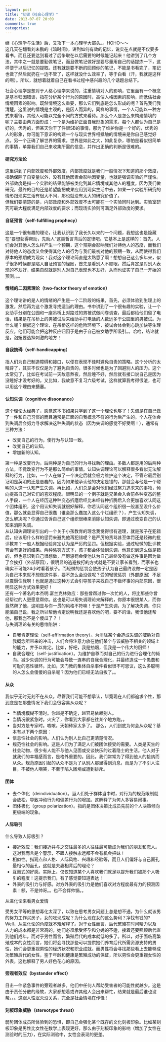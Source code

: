 ```yaml
---
layout: post
title: "初读《社会心理学》"
date: 2013-07-07 20:09
comments: true
categories: 
---
```


继《心理学与生活》后，又攻下一本心理学大部头。。HOHO～～   
这几天在翻看刘未鹏的《暗时间》，讲到如何有效的记忆，说实在点就是不仅要多看书，而且还要达到看过了后争取在以后需要的时候能记起来！他讲到了几个方法，其中之一就是要勤做笔记，而且做笔记做好是要尽量用自己的话提炼一下，这样便于以后记忆的提取。还有就是要不断的回顾你的笔记，不能是书看完了，笔记也做了然后就扔在一边不管了，这样就没什么效率了，等于白看（汗，我就是这样的啊）。所以，就想着就着自己在看书过程中感兴趣的几个话题总结下。   


社会心理学是想对于人格心理学来说的，注重情境对人的影响，它里面有一个概念是基本归因错误，指在分析某个行为的原因时，高估人格因素的影响，而低估社会情境因素的影响。既然情境这么重要，那么它们到底是怎么形成的呢？首先我们我清楚，这里说的情境是主观的，是因人而异的，同样的事情，一个人可能以一种方式来看待，其他人可能以完全不同的方式来看待。那么个人是怎么来构建情境的呢？主要由两方面形成：一个是为维护正面自我形象的需求，每个人都认为自己是好的，优秀的，但某天你干了件很SB的事情，那为了维护你是一个好的，优秀的人的形象，你可能下意识的构建一个与现实世界相抵触的情境来是你自己感觉好点。另一个正确了解世界的需求。世界是如此之大，如此复杂，哪怕是看似很简单的事情，单靠我们自己来收集所需的信息，并作出正确的判断是很难的。   
#### 研究方法论
这里讲到了内部效度和外部效度，内部效度就是我们一般情况下知道的那个效度，指确保除了自变量以外，没有其他因素会影响因变量，也就是强调实验的严谨性。外部效度是指一个实验的结果能够被类化到其它情境或其他人的程度。因为我们做研究，最终的目的还是希望能把成果应用到现实生活中去，如果一个实验所研究的情形跟现实生活有很大不同，那也就没有太大的研究价值了。   
但我们要清楚的是，内部效度和外部效度不太可能在一个实验同时达到。实验室研究可最大程度满足内部效度的要求；而现场实验则可满足外部效度的要求。   
#### 自证预言（self-fulfilling prophecy）
这是一个很有趣的理论，让我认识到了我长久以来的一个问题，我想这也是隐藏在“要想获得帮助，先助人”这类哲言背后的定律吧。它基本上是这样的：首先，人们会对其他人怎么样产生一个预期，这个预期会影响我们对待他人的态度，而我们对待他人的态度又会使得其他人的行为与我们最初对他的预期一致，从而使得我们原本的预期成为现实！我对这个理论简直是太熟悉了啊！想想自己这么多年来，似乎很多时候都是陷入自证预言的怪圈，首先是看别人不顺眼，然后肯定是对别人表现的不友好，结果自然就是别人对自己表现也不友好，从而也证实了自己一开始的预测。。。
#### 情绪的二因素理论（two-factor theory of emotion）
这个理论讲的是人的情绪的产生是一个二阶段的结果，首先，必须体验到生理上的激发，然后再为这个激发寻找适当的理由。书中讲到了一个很有趣的实验，让一个女助手分别在公园和一座吊桥上对路过的男被试做问卷调查，最后都给他们留了电话，结果是在吊桥上的男被试后来给助手打电话的人数远多于公园里的男被试。为什么呢？根据这个理论，在吊桥这样的危险环境下，被试会体会到心跳加快等生理反应，他们可能会把这种反应归因于是由于自己被女助手所吸引。。哈哈，结论就是，泡妞要选择刺激的地方！
#### 自我妨碍（self-handicapping）
指人们为自己制造障碍和接口，以便在表现不佳时避免自责的策略。这个分析的太精辟了，其实不仅仅是为了避免自责的，很多时候也是为了回避别人的压力。这个太常见了，比如在考试前一天故意熬夜，然后睡不好，然后就有接口说自己是因为没睡好才没考好的。又比如，我故意不复习六级考试，这样就算我考得很渣，也可以用这个理由来搪塞。
#### 认知失调（cognitive dissonance）
这个理论太经典了，感觉这本书如果只学到了这一个理论也够了！失调是在自己做了一件和自己习惯的而且通常是正面的自我概念不符的行为后产生的。个人在体会到失调后会努力寻求解决这种失调的状态（因为失调的感觉不好受啊！），通常有三种方法：   

- 改变自己的行为，使行为与认知一致。
- 改变自己的认知。
- 增加新的认知。

第一种是改变行为，后两种是为自己的行为寻找新的理由。多数人都是用的后两种方法，毕竟改变行为不是那么简单的事情。认知失调理论可以解释很多看似无法解释的行为，比如，一个人在做了一个决定后就会极力维护这个决定，不管它最后别证明是英明的还是愚蠢的。因为如果他承认他的决定是错的，那就会与他是一个聪明的人这一认知产生失调。再比如，人们总是会对他们经过努力追求来的事物，倾向提高自己对它们的喜欢程度。很明显的一个例子就是兄弟会入会前各种变态的整人手段，一个人在经历这种种变态折磨后经比未经各种折腾后入会更加喜欢认同这个团体组织，这个用认知失调就很好解释，你若认同这个组织很一般甚至没什么价值，那么就会显得自己很蠢（谁会那么蠢加入这么个烂组织？），产生认知失调，怎么解决呢？你通过告诉自己这个组织很棒来消除认知失调，即通过改变自己的认知来消除失调。   
从认知失调理论引出的一个关于小孩教育的理念我觉得很有道理，就是孩子在犯错后，应该用什么样的惩罚来避免他再犯错呢？是严厉的责骂甚至体罚还是轻微的批评教育？一般人根据经验肯定认为是严厉的惩罚。但根据实验，通过轻微的批评教育会有更好的结果。两种惩罚方式下，孩子都会体验到失调，他意识到这么做是错的，但也意识到自己很想做，严厉惩罚会使他认为自己最终没有做这件事是因为做了会挨打（外部原因），很明显的逃避挨打的方式就是不要让家长看到，而家长也确实不可能24小时看着孩子。而轻微的惩罚会使孩子认为自己最终没做一定是因为自己本来就不想做这件事，要不怎么会没做呢？受的轻微惩罚（外部原因）不足以震慑住我啊！也就是通过这种方式会引导孩子来找自己不做坏事的内部原因，很明显这种方式效果更好！   
还有一个著名的本杰明.富兰克林效应：那些曾帮过你一次忙的人，将比那些你曾经帮过的人更愿意帮你。这也是可以用失调理论来解释的，你原本很恨某人，而你竟然帮了他，这明显与你一贯的风格不符嘛！于是产生失调，为了解决失调，你只能骗自己说，我之所以帮他肯定说明我还是喜欢他的吧，要不的话，我恨他还帮他，那我岂不是个傻瓜了？！   
与失调理论有关的思维陷阱：

- 自我肯定理论（self-affirmation theory）。为消除某个会造成失调的威胁对自我概念所带来的冲击，人们会将注意力放在他们某个与该威胁不相关的领域上的能力，并予以肯定。比如，好吧，我是抽烟，但我是一个伟大的厨师！
- 自我合理化（self-justification）。为维护自尊而对自己的行为进行合理化的倾向。减少失调的行为可能会导致一连串的自我合理化，并最终造成一个愚蠢和可耻的恶性循环。比如，天门教的集体自杀事件看似很不可思议，这么多聪明的人怎么会傻傻的自杀呢？因为他们已经无法自拔了。。
#### 从众
我似乎无时无刻不在从众，尽管我们可能不想承认，毕竟现在人们都追求个性，那到底是在那些情况下我们会很容易从众呢？

- 当情境模糊不清时。你越是不确定，越容易依赖别人。
- 当情况很紧急时。火灾了，你看到大家都在往某个地方跑。。
- 当对方是专家时。咳咳，天朝砖家太多了。
那么，人们到底为何会从众呢？基本有以下两个原因：
- 信息性社会的影响。人们认为别人比自己更清楚情况。
- 规范性社会的影响。这是人们为了满足人们被团体接受的需要。人类是天生的社会动物，很少有人能不与他人见面或交谈快乐的过着隐士的生活。他人对于就我们的幸福感而言，是格外重要的。因此，我们常常为了得到他人的接纳而从众。规范原因引起的从众不是为了从别人那里得到消息，而是为了不引人注目，不被他人嘲笑，不至于陷入困境或遭到排斥。
#### 团体
- 去个体化（deindividuation）。当人们处于群体当中时，对行为的规范限制就会放松，导致冲动行为和偏差行为的增加。这解释了为何人多容易闹事。
- 团体极化（group polarization）。指的是团体决策比成员先前的个人决策倾向更极端的现象。
#### 人际吸引
什么导致人际吸引？
- 接近效应：我们接近并与之交往最多的人往往最可能成为我们的朋友和恋人。这对我而言是个警示，不跟人接触永远都不会有机会把妹！
- 相似性。指观点和人格、人际风格、兴趣和经验等，而且人们偏好与自己面孔最相似的面孔，这就是夫妻相背后的理论？
- 互惠式的好感。实际上，仅仅知道某个人喜欢我们就足以提升我们被那个人吸引的程度！这提示我们，有了感觉要知道表达！
- 外表的吸引力与好感。对方外表的吸引力是他们喜欢对方程度最有力的预测因素！额，不是帅哥。。也不会伴帅锅。。

从进化论来看男女爱情

受男女平等的思想毒化太深了，以致在思考男女问题上总是想不通，为什么就该男的努力工作买房子，女的吃现成呢？为什么现在女的这么势利？净找有钱的?Well，从进化论的角度就不难解释了。对于女性而言，后代繁殖在时间精力以及人力的成本都是非常高的，她们必须承受怀孕和分娩的不适，接着还要照顾后代直到他们成年。而对于男性而言，繁殖后代的成本就低的多了。所以，对于面临高繁殖成本的女性而言，她们将会寻找那些可以提供她们养育后代所需资源支持的男性，她们会更重视男性的经济状况和职业成就。而男性将会寻找那些看上去能够成功繁殖后代的女性，鉴于年龄和健康是繁殖成功的保证，所以男性会更重视女性的外表，这也解释了男人好色花心的原因。
#### 旁观者效应（bystander effect）
目击一件紧急事件的旁观者越多，他们中任何人帮助受害者的可能性就越少。这是由于责任分散的缘故，大家都想着或许其他人会出来帮忙，结果就是最后谁也没帮。。。这跟人性泯灭没关系，完全是社会情境在作怪！
#### 刻板印象威胁（stereotype threat）
弱势团体成员所体验到的恐惧，即自己会强化某个既存的文化刻板印象。比如某刻板印象是男性比女性在数学上表现更好，那么由于刻板印象的影响（增加了女性在测验时的压力），在实际测验中，女性会表现的更差。
